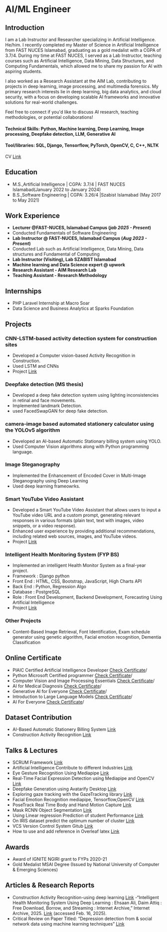 # AI/ML Engineer
## Introduction
I am a Lab Instructor and Researcher specializing in Artificial Intelligence. He/him.
I recently completed my Master of Science in Artificial Intelligence from FAST NUCES Islamabad, graduating as a gold medalist with a CGPA of 3.7/4. During my time at FAST NUCES, I served as a Lab Instructor, teaching courses such as Artificial Intelligence, Data Mining, Data Structures, and Computing Fundamentals, which allowed me to share my passion for AI with aspiring students.

I also worked as a Research Assistant at the AIM Lab, contributing to projects in deep learning, image processing, and multimedia forensics. My primary research interests lie in deep learning, big data analytics, and cloud security, with a focus on developing scalable AI frameworks and innovative solutions for real-world challenges.

Feel free to connect if you'd like to discuss AI research, teaching methodologies, or potential collaborations!
#### Technical Skills: Python, Machine learning, Deep Learning, Image processing, Deepfake detection, LLM, Generative AI
#### Tool/libraries: SQL, Django, Tensorflow, PyTorch, OpenCV, C, C++, NLTK
  
CV [Link](https://github.com/Ehsaanali/Ehsaanali.github.io/blob/main/Ehsaan_ali_CV.pdf/)

## Education
					       		
- M.S.,Artificial Intelligence | CGPA: 3.7/4 | FAST NUCES Islamabad(January 2022 to January 2024)	 			        		
- B.S.,Software Engineering  | CGPA: 3.26/4 |Szabist Islamabad (May 2017 to May 2021)

## Work Experience
- **Lecturer @FAST-NUCES, Islamabad Campus (_jab 2025 - Present_)**
- Conducted Fundamentals of Software Engineering 
- **Lab Instructor @ FAST-NUCES, Islamabad Campus (_Aug 2023 - Present_)**
- Conducted Lab such as Artificial Intelligence, Data Mining, Data structures and Fundamental of Computing
- **Lab Instructor (Visiting), Lab SZABIST Islamabad**
- **Machine learning and Data Science expert @ upwork**
- **Research Assistant ‑ AIM Research Lab**
- **Teaching Assistant ‑ Research Methodology**

## Internships
- PHP Laravel Internship at Macro Soar
- Data Science and Business Analytics at Sparks Foundation

## Projects
### CNN-LSTM-based activity detection system for construction sites
- Developed a Computer vision-based Activity Recognition in Construction.
- Used LSTM and CNNs
- Project [Link](https://github.com/Ehsaanali/Construction-Activity-Recognition-using-deep-learning)
### Deepfake detection (MS thesis)
- Developed a deep fake detection system using lighting inconsistencies in retinal
and face movements.
- Implemented landmark Detection.
- used FacedSwapGAN for deep fake detection.
### camera-image based automated stationery calculator using the YOLOv5 algorithm
- Developed an AI-based Automatic Stationary billing system using YOLO.
- Used Computer Vision algorithms along with Python programming language.
### Image Steganography
- Implemented the Enhancement of Encoded Cover in Multi-Image Steganography
using Deep Learning
- Used deep learning frameowrks.
### Smart YouTube Video Assistant
- Developed a Smart YouTube Video Assistant that allows users to input a YouTube
video URL and a custom prompt, generating relevant responses in various formats
(plain text, text with images, video snippets, or a video response).
- Enhanced user experience by providing additional recommendations, including
related web sources, images, and YouTube videos.
- Project [Link](https://github.com/Ehsaanali/Smart_Youtube_Video_Assistant-Video_summarization-)

### Intelligent Health Monitoring System (FYP BS)
- Implemented an intelligent Health Monitor System as a final-year project.
- Framework : Django python
- Front End : HTML, CSS, Bootstrap, JavaScript, High Charts API
- Back End : Python, Regression Algo
- Database : PostgreSQL
- Role : Front End Development, Backend Development, Forecasting Using Artificial
Intelligence
- Project [Link](https://github.com/Ehsaanali/healthcare-dashboard-using-django-FYP)
### Other Projects
- Content-Based Image Retrieval, Font Identification,  Exam schedule generator using genetic algorithm, Facial emotion recognition, Dementia Classification

## Online Certificate
- PIAIC Certified Artificial Intelligence Developer [Check Certificate](https://www.linkedin.com/feed/update/urn:li:activity:7049437498925625344/)/
- Python Microsoft Certified programmer  [Check Certificate](https://media.licdn.com/dms/image/C4E2DAQFzi0UFVBwwBA/profile-treasury-image-shrink_800_800/0/1643718692752?e=1704398400&v=beta&t=s2KW-_DUW-7rZw-4iOjjnCx9zQDWX53qLyHgfVPJoUY)/
- Computer Vision and Image Processing Essentials [Check Certificate](https://www.credly.com/badges/677682ae-1b24-4d9a-ad53-71d2f2c35368/linked_in_profile)/
- AI for Medical Diagnosis [Check Certificate](https://coursera.org/share/9c6a63f4ed1046df6c269631e6abff28)/
- Generative AI for Everyone  [Check Certificate](https://www.coursera.org/account/accomplishments/certificate/TEAROE8E9ZWY/)/
- Introduction to Large Language Models [Check Certificate](https://www.coursera.org/account/accomplishments/verify/BEYXLZZ5Y9H7/)/
- AI For Everyone [Check Certificate](https://www.linkedin.com/in/ehsaan-ali-nagyal1/details/certifications/1732606014703/single-media-viewer/?profileId=ACoAAFUuKS8BhmwMWiXp9073ODZGa35w9iBopYI/)/
  
## Dataset Contribution
- AI-Based Automatic Stationery Billing System [Link](https://www.kaggle.com/datasets/ehsaanali/stationerydataset)  
- Construction Activity Recognition [Link](https://github.com/Ehsaanali/Construction-Activity-Recognition-using-deep-learning/tree/main/Custom%20Dataset)  

## Talks & Lectures
- SCRUM Framework [Link](https://www.youtube.com/watch?v=9YsZnKz5sCw)
- Artificial Intelligence Contribute to different Industries [Link](https://www.youtube.com/watch?v=SnQ-rqZcK2Q)
- Eye Gesture Recognition Using Mediapipe [Link](https://www.youtube.com/watch?v=GdyYdTQ4iD0)
- Real-Time Facial Expression Detection using Mediapipe and OpenCV [Link](https://www.youtube.com/watch?v=1RVmdhWR66E)
- Deepfake Generation using Avatarify Desktop [Link](https://www.youtube.com/watch?v=hnF_IUWHqzY)
- Exploring gaze tracking with the GazeTracking library [Link](https://www.youtube.com/watch?v=ojcCYVvzJtw)
- Facial Emotion Recognition mediapipe, Tensorflow,OpenCV [Link](https://www.youtube.com/watch?v=asZcdBcN0Jk)
- PoseTrack Real Time Body and Hand Motion Capture [Link](https://www.youtube.com/watch?v=GFc34CrfA-U)
- Mask RCNN Object Segmentation [Link](https://www.youtube.com/watch?v=fO5K0uc5zww)
- Using Linear regression Prediction of student Performance [Link](https://www.youtube.com/watch?v=leNAGbIIINI)
- On IRIS dataset predict the optimum number of cluster [Link](https://www.youtube.com/watch?v=XPzARMZ5jJY)
- VCS Version Control System Gitub [Link](https://www.youtube.com/watch?v=AXqlx3keGgY)
- How to use and add reference in Overleaf latex [Link](https://www.youtube.com/watch?v=8obqbKqweV8)


## Awards
- Award of IGNITE NGIRI grant to FYPs 2020-21
- Gold Medalist MSAI Degree (Issued by National University of Computer & Emerging Sciences)

## Articles & Research Reports
- Construction Activity Recognition-using deep learning [Link](https://medium.com/@ehsaanalinagyal/construction-activity-recognition-using-deep-learning-ed4e63aeb6a1)
-“Intelligent Health Monitoring System Using Deep Learning : Ehsaan Ali, Daim Attiq : Free Download, Borrow, and Streaming : Internet Archive,” Internet Archive, 2025. [Link](https://archive.org/details/intelligent-health-monitoring-system-using-deep-learning)  (accessed Feb. 16, 2025).
- Critical Review on Paper Titled: “Depression detection from & social network data using machine learning techniques” [Link](https://medium.com/@ehsaanalinagyal/critical-review-on-paper-titled-depression-detection-from-social-network-data-using-machine-7ea5d8bc5c90)
